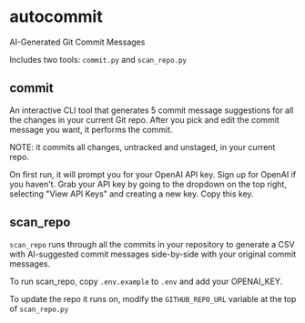 # autocommit

AI-Generated Git Commit Messages

Includes two tools: `commit.py` and `scan_repo.py`

## commit

An interactive CLI tool that generates 5 commit message suggestions for all the changes in your current Git repo. After you pick and edit the commit message you want, it performs the commit.

NOTE: it commits all changes, untracked and unstaged, in your current repo.

On first run, it will prompt you for your OpenAI API key. Sign up for OpenAI if you haven't. Grab your API key by going to the dropdown on the top right, selecting "View API Keys" and creating a new key. Copy this key.

## scan_repo

`scan_repo` runs through all the commits in your repository to generate a CSV with AI-suggested commit messages side-by-side with your original commit messages.

To run scan_repo, copy `.env.example` to `.env` and add your OPENAI_KEY.

To update the repo it runs on, modify the `GITHUB_REPO_URL` variable at the top of `scan_repo.py`
